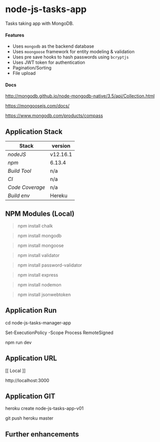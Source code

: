 # node-js-tasks-app
Tasks taking app with MongoDB.

#### Features 
- Uses `mongodb` as the backend database
- Uses `moongoose` framework for entity modeling & validation
- Uses pre save hooks to hash passwords using `bcryptjs`
- Uses JWT token for authentication 
- Pagination/Sorting  
- File upload

#### Docs
http://mongodb.github.io/node-mongodb-native/3.5/api/Collection.html

https://mongoosejs.com/docs/

https://www.mongodb.com/products/compass 

## Application Stack

Stack  | version |
--- | --- |  
*nodeJS* | v12.16.1
*npm* | 6.13.4
*Build Tool* | n/a
*CI* | n/a
*Code Coverage* | n/a
*Build env* | Hereku

## NPM Modules (Local)
> npm install chalk

> npm install mongodb

> npm install mongoose

> npm install validator

> npm install password-validator

> npm install express

> npm install nodemon

> npm install jsonwebtoken

## Application Run

cd node-js-tasks-manager-app

Set-ExecutionPolicy -Scope Process RemoteSigned

npm run dev

## Application URL

[[ Local ]]

http://localhost:3000 

## Application GIT

heroku create node-js-tasks-app-v01

git push heroku master

## Further enhancements 
